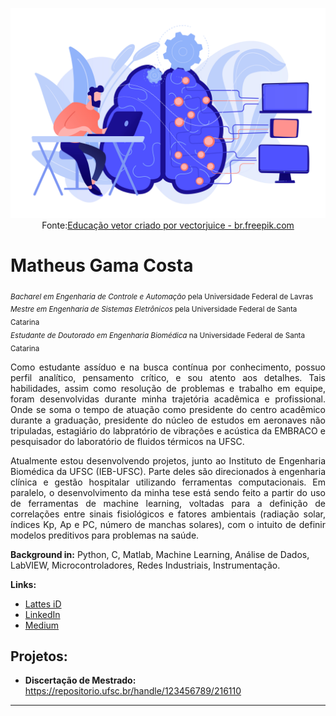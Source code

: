 <p align="center">
  <img src="Images/20945347.jpg" >
  Fonte:<a href="https://br.freepik.com/vetores/educacao">Educação vetor criado por vectorjuice - br.freepik.com</a>
</p>

# Matheus Gama Costa
<sub>*Bacharel em Engenharia de Controle e Automação* pela Universidade Federal de Lavras</sub>  
<sub>*Mestre em Engenharia de Sistemas Eletrônicos* pela Universidade Federal de Santa Catarina</sub>  
<sub>*Estudante de Doutorado em Engenharia Biomédica* na Universidade Federal de Santa Catarina</sub>

<p align="justify">
  Como estudante assíduo e na busca contínua por conhecimento, possuo perfil analítico, pensamento crítico, e sou atento aos detalhes. Tais habilidades, assim como resolução de problemas e trabalho em equipe, foram desenvolvidas durante minha trajetória acadêmica e profissional. Onde se soma o tempo de atuação como presidente do centro acadêmico durante a graduação, presidente do núcleo de estudos em aeronaves não tripuladas, estagiário do labpratório de vibrações e acústica da EMBRACO e pesquisador do laboratório de fluidos térmicos na UFSC.
</p>

<p align="justify">
  Atualmente estou desenvolvendo projetos, junto ao Instituto de Engenharia Biomédica da UFSC (IEB-UFSC). Parte deles são direcionados à engenharia clínica e gestão hospitalar utilizando ferramentas computacionais. Em paralelo, o desenvolvimento da minha tese está sendo feito a partir do uso de ferramentas de machine learning, voltadas para a definição de correlações entre sinais fisiológicos e fatores ambientais (radiação solar, índices Kp, Ap e PC, número de manchas solares), com o intuito de definir modelos preditivos para problemas na saúde.
</p>

**Background in:** Python, C, Matlab, Machine Learning, Análise de Dados, LabVIEW, Microcontroladores, Redes Industriais, Instrumentação.

**Links:**
* [Lattes iD](http://lattes.cnpq.br/1515303396312578)
* [LinkedIn](https://www.linkedin.com/in/matheus-gama-costa-903456a6)
* [Medium](https://www.medium.com)


## Projetos:

* **Discertação de Mestrado:** https://repositorio.ufsc.br/handle/123456789/216110


---
